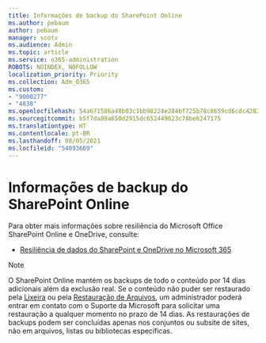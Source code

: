 ```yaml
---
title: Informações de backup do SharePoint Online
ms.author: pebaum
author: pebaum
manager: scotv
ms.audience: Admin
ms.topic: article
ms.service: o365-administration
ROBOTS: NOINDEX, NOFOLLOW
localization_priority: Priority
ms.collection: Adm_O365
ms.custom:
- "9000277"
- "4838"
ms.openlocfilehash: 54a671586a48b03c1bb98224e284bf725b78c8659cd6cdc428218cde5d99b841
ms.sourcegitcommit: b5f7da89a650d2915dc652449623c78be6247175
ms.translationtype: HT
ms.contentlocale: pt-BR
ms.lasthandoff: 08/05/2021
ms.locfileid: "54093669"
---
```

# <a name="sharepoint-online-backup-information"></a>Informações de backup do SharePoint Online

Para obter mais informações sobre resiliência do Microsoft Office SharePoint Online e OneDrive, consulte:

- [Resiliência de dados do SharePoint e OneDrive no Microsoft 365 ](https://docs.microsoft.com/compliance/assurance/assurance-sharepoint-onedrive-data-resiliency)

> [!NOTE]
> O SharePoint Online mantém os backups de todo o conteúdo por 14 dias adicionais além da exclusão real. Se o conteúdo não puder ser restaurado pela [Lixeira](https://support.microsoft.com/office/restore-deleted-items-from-the-site-collection-recycle-bin-5fa924ee-16d7-487b-9a0a-021b9062d14b) ou pela [Restauração de Arquivos](https://support.microsoft.com/office/restore-your-onedrive-fa231298-759d-41cf-bcd0-25ac53eb8a15), um administrador poderá entrar em contato com o Suporte da Microsoft para solicitar uma restauração a qualquer momento no prazo de 14 dias. As restaurações de backups podem ser concluídas apenas nos conjuntos ou subsite de sites, não em arquivos, listas ou bibliotecas específicas.
